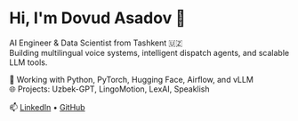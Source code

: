 # Hi, I'm Dovud Asadov 👋

AI Engineer & Data Scientist from Tashkent 🇺🇿  
Building multilingual voice systems, intelligent dispatch agents, and scalable LLM tools.

🧠 Working with Python, PyTorch, Hugging Face, Airflow, and vLLM  
🌐 Projects: Uzbek-GPT, LingoMotion, LexAI, Speaklish

📫 [LinkedIn](https://www.linkedin.com/in/dovud-asadov-913002245/) • [GitHub](https://github.com/DovudAsadov)

<!--
**DovudAsadov/DovudAsadov** is a ✨ _special_ ✨ repository because its `README.md` (this file) appears on your GitHub profile.

Here are some ideas to get you started:

- 🔭 I’m currently working on ...
- 🌱 I’m currently learning ...
- 👯 I’m looking to collaborate on ...
- 🤔 I’m looking for help with ...
- 💬 Ask me about ...
- 📫 How to reach me: ...
- 😄 Pronouns: ...
- ⚡ Fun fact: ...
-->
